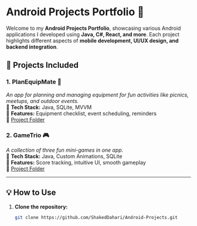 # Android Projects Portfolio 📱  

Welcome to my **Android Projects Portfolio**, showcasing various Android applications I developed using **Java, C#, React, and more**. Each project highlights different aspects of **mobile development, UI/UX design, and backend integration**.  

## 📌 Projects Included  

### **1. PlanEquipMate** 🎉  
_An app for planning and managing equipment for fun activities like picnics, meetups, and outdoor events._  
🔹 **Tech Stack:** Java, SQLite, MVVM  
🔹 **Features:** Equipment checklist, event scheduling, reminders  
🔹 [Project Folder](./PlanEquipMate)  

### **2. GameTrio** 🎮  
_A collection of three fun mini-games in one app._  
🔹 **Tech Stack:** Java, Custom Animations, SQLite  
🔹 **Features:** Score tracking, intuitive UI, smooth gameplay  
🔹 [Project Folder](./GameTrio)  

---

## 💡 How to Use  

1. **Clone the repository:**  
   ```sh
   git clone https://github.com/ShakedDahari/Android-Projects.git

